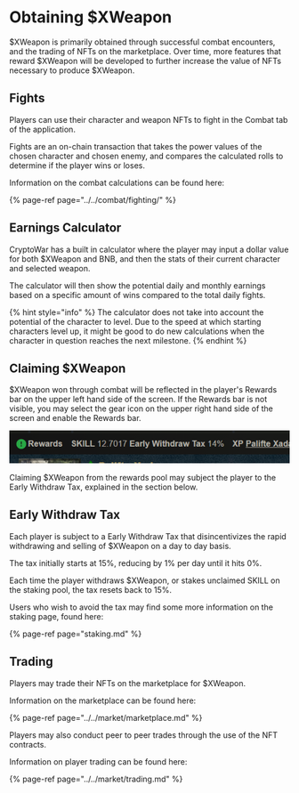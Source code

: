 # Obtaining $XWeapon

$XWeapon is primarily obtained through successful combat encounters, and the trading of NFTs on the marketplace. Over time, more features that reward $XWeapon will be developed to further increase the value of NFTs necessary to produce $XWeapon.

## Fights

Players can use their character and weapon NFTs to fight in the Combat tab of the application.

Fights are an on-chain transaction that takes the power values of the chosen character and chosen enemy, and compares the calculated rolls to determine if the player wins or loses.

Information on the combat calculations can be found here:

{% page-ref page="../../combat/fighting/" %}

## Earnings Calculator

CryptoWar has a built in calculator where the player may input a dollar value for both $XWeapon and BNB, and then the stats of their current character and selected weapon.

The calculator will then show the potential daily and monthly earnings based on a specific amount of wins compared to the total daily fights.

{% hint style="info" %}
The calculator does not take into account the potential of the character to level. Due to the speed at which starting characters level up, it might be good to do new calculations when the character in question reaches the next milestone.
{% endhint %}

## Claiming $XWeapon

$XWeapon won through combat will be reflected in the player's Rewards bar on the upper left hand side of the screen. If the Rewards bar is not visible, you may select the gear icon on the upper right hand side of the screen and enable the Rewards bar.

![](../../.gitbook/assets/skill-rewards-bar.png)

Claiming $XWeapon from the rewards pool may subject the player to the Early Withdraw Tax, explained in the section below.

## Early Withdraw Tax

Each player is subject to a Early Withdraw Tax that disincentivizes the rapid withdrawing and selling of $XWeapon on a day to day basis.

The tax initially starts at 15%, reducing by 1% per day until it hits 0%.

Each time the player withdraws $XWeapon, or stakes unclaimed SKILL on the staking pool, the tax resets back to 15%.

Users who wish to avoid the tax may find some more information on the staking page, found here:

{% page-ref page="staking.md" %}

## Trading

Players may trade their NFTs on the marketplace for $XWeapon.

Information on the marketplace can be found here:

{% page-ref page="../../market/marketplace.md" %}

Players may also conduct peer to peer trades through the use of the NFT contracts.

Information on player trading can be found here:

{% page-ref page="../../market/trading.md" %}

